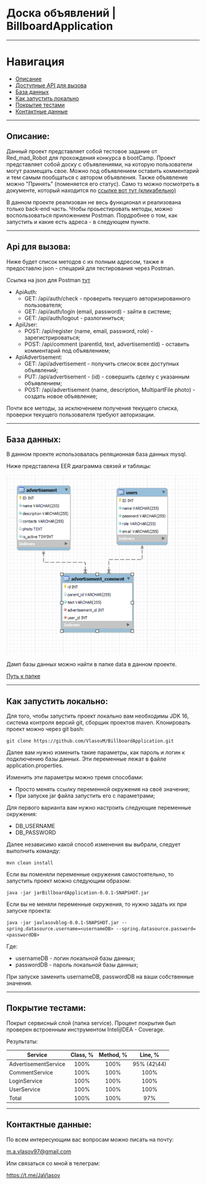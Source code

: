 # Доска объявлений | BillboardApplication
____

# Навигация
- [Описание](#Описание)
- [Доступные API для вызова](#Api-для-вызова)
- [База данных](#База-данных)
- [Как запустить локально](#Как-запустить-локально)
- [Покрытие тестами](#Покрытие-тестами)
- [Контактные данные](#Контактные-данные)

____
## Описание:

Данный проект представляет собой тестовое задание от Red_mad_Robot для прохождения конкурса в bootCamp. Проект представляет собой доску с объявлениями, на которую пользователи могут размещать свое. Можно под объявлением оставить комментарий и тем самым пообщаться с автором объявления. Также объявление можно "Принять" (поменяется его статус).
Само тз можно посмотреть в документе, который находится по [ссылке вот тут (кликабельно)](https://docs.google.com/document/d/1jrUujmZOArdqPUjFGB7ML9mQ9a7qvJ7K/edit?usp=sharing&ouid=117991556454832908255&rtpof=true&sd=true)

В данном проекте реализован не весь функционал и реализована только back-end часть. Чтобы проьестировать методы, можно воспользоваться приложением Postman. Пордробнее о том, как запустить и какие есть адреса - в следующем пункте.

____

## Api для вызова:

Ниже будет список методов с их полным адресом, также я предоставлю json - спецарий для тестирования через Postman.

Ссылка на json для Postman [тут](./data/BilboardApp.postman_collection.json)

- ApiAuth:
  - GET: /api/auth/check - проверить текущего авторизированного пользователя;
  - GET: /api/auth/login (email, password) - зайти в системе;
  - GET: /api/auth/logout - разлогиниться;
- ApiUser:
  - POST: /api/register (name, email, password, role) -  зарегистрироваться;
  - POST: /api/comment (parentId, text, advertisementId) - оставить комментарий под объявлением;
- ApiAdvertisement:
  - GET: /api/advertisement - получить список всех доступных объявлений;
  - PUT: /api/advertisement - (id) - совершить сделку с указанным объявлением;
  - POST: /api/advertisement (name, description, MultipartFile photo) - создать новое объявление;

Почти все методы, за исключением получения текущего списка, проверки текущего пользователя требуют авторизации. 

____

## База данных:

В данном проекте использовалась реляционная база данных mysql. 

Ниже представлена EER диаграмма связей и таблицы:

![image](./readme_assest/EER_Diagramm_Billboard_App.PNG)

Дамп базы данных можно найти в папке data в данном проекте.

[Путь к папке](./data/BillboardApplication.sql)

____

## Как запустить локально:

Для того, чтобы запустить проект локально вам необходимы JDK 16, система контроля версий git, сборщик проектов maven.
Клонировать проект можно через git bash:

    git clone https://github.com/VlasovM/BillboardApplication.git
    
Далее вам нужно изменить такие параметры, как пароль и логин к подключению базы данных. Эти переменные лежат в файле application.properties.

Изменить эти параметры можно тремя способами: 
- Просто менять ссылку переменной окружения на своё значение;
- При запуске jar файла запустить его с параметрами;

Для первого варианта вам нужно настроить следующие переменные окружения: 

- DB_USERNAME
- DB_PASSWORD

Далее независимо какой способ изменения вы выбрали, следует выполнить команду:
 
    mvn clean install
    
Если вы поменяли переменные окружения самостоятельно, то запустить проект можно следующим образом:

    java -jar jarBillboardApplication-0.0.1-SNAPSHOT.jar
    
Если вы не меняли переменные окружения, то нужно задать их при запуске проекта:

    java -jar javlasovblog-0.0.1-SNAPSHOT.jar --spring.datasource.username=<usernameDB> --spring.datasource.password=<passwordDB>
    
 Где:
  - usernameDB - логин локальной базы данных;
  - passwordDB - пароль локальной базы данных;
    
При запуске заменить usernameDB, passwordDB на ваши собственные значения.

____

## Покрытие тестами:

Покрыт сервисный слой (папка service). Процент покрытия был проверен встроенным инструментом IntelijIDEA - Coverage.

Результаты:
  
  | Service | Class, % | Method, %  | Line, %  |
| ------------- |:-------------:|:-----:|:------:|
| AdvertisementService  | 100%  | 100% | 95% (42\44) |
| CommentService | 100% | 100% | 100% |
| LoginService | 100% | 100% | 100% |
| UserService | 100% | 100% | 100% |
| Total | 100% | 100% | 97% |

____

## Контактные данные:

По всем интересующим вас вопросам можно писать на почту:

m.a.vlasov97@gmail.com

Или связаться со мной в телеграм:

https://t.me/JaVlasov
